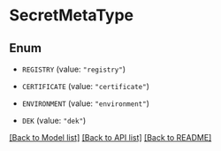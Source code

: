 # SecretMetaType

## Enum


* `REGISTRY` (value: `"registry"`)

* `CERTIFICATE` (value: `"certificate"`)

* `ENVIRONMENT` (value: `"environment"`)

* `DEK` (value: `"dek"`)


[[Back to Model list]](../README.md#documentation-for-models) [[Back to API list]](../README.md#documentation-for-api-endpoints) [[Back to README]](../README.md)


